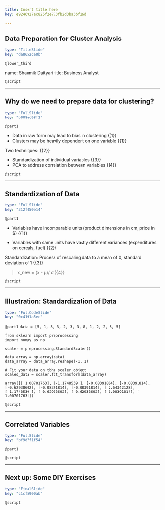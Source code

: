 ```yaml
---
title: Insert title here
key: e9246927ec825f2e773fb2d3ba3bf26d

---
```

## Data Preparation for Cluster Analysis

```yaml
type: "TitleSlide"
key: "da8652ce0b"
```

`@lower_third`

name: Shaumik Daityari
title: Business Analyst


`@script`



---
## Why do we need to prepare data for clustering?

```yaml
type: "FullSlide"
key: "b008ec98f2"
```

`@part1`
- Data in raw form may lead to bias in clustering
{{1}}
- Clusters may be heavily dependent on one variable
{{1}}

Two techniques:
{{2}}
- Standardization of individual variables
{{3}}
- PCA to address correlation between variables
{{4}}


`@script`



---
## Standardization of Data

```yaml
type: "FullSlide"
key: "312f450e14"
```

`@part1`
- Variables have incomparable units (product dimensions in cm, price in $)
{{1}}

- Variables with same units have vastly different variances (expenditures on cereals, fuel)
{{2}}

Standardization: Process of rescaling data to a mean of 0, standard deviation of 1
{{3}}

> x_new = (x - μ)/ σ
{{4}}


`@script`



---
## Illustration: Standardization of Data

```yaml
type: "FullCodeSlide"
key: "0c4191a5ec"
```

`@part1`
`data = [5, 1, 3, 3, 2, 3, 3, 8, 1, 2, 2, 3, 5]`

```
from sklearn import preprocessing
import numpy as np

scaler = preprocessing.StandardScaler()

data_array = np.array(data)
data_array = data_array.reshape(-1, 1)

# Fit your data on tbhe scaler object
scaled_data = scaler.fit_transform(data_array)
```

`array([[ 1.00701763],
       [-1.1748539 ],
       [-0.08391814],
       [-0.08391814],
       [-0.62938602],
       [-0.08391814],
       [-0.08391814],
       [ 2.64342128],
       [-1.1748539 ],
       [-0.62938602],
       [-0.62938602],
       [-0.08391814],
       [ 1.00701763]])`


`@script`



---
## Correlated Variables

```yaml
type: "FullSlide"
key: "bf9d7f1f54"
```

`@part1`



`@script`



---
## Next up: Some DIY Exercises

```yaml
type: "FinalSlide"
key: "c1cf5900ab"
```

`@script`


